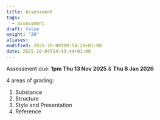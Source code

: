 ```yaml
---
title: Assessment
tags:
  - assessment
draft: false
weight: "20"
aliases:
modified: 2025-10-09T09:58:29+01:00
date: 2025-10-04T14:43:44+01:00
---
```

Assessment due: **1pm Thu 13 Nov 2025** & **Thu 8 Jan 2026**

4 areas of grading:
1. Substance 
2. Structure 
3. Style and Presentation
4. Reference